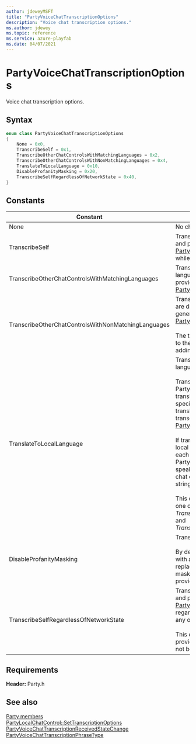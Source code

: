 ```yaml
---
author: jdeweyMSFT
title: "PartyVoiceChatTranscriptionOptions"
description: "Voice chat transcription options."
ms.author: jdewey
ms.topic: reference
ms.service: azure-playfab
ms.date: 04/07/2021
---
```


# PartyVoiceChatTranscriptionOptions  

Voice chat transcription options.    

## Syntax  
  
```cpp
enum class PartyVoiceChatTranscriptionOptions    
{  
    None = 0x0,  
    TranscribeSelf = 0x1,  
    TranscribeOtherChatControlsWithMatchingLanguages = 0x2,  
    TranscribeOtherChatControlsWithNonMatchingLanguages = 0x4,  
    TranslateToLocalLanguage = 0x10,  
    DisableProfanityMasking = 0x20,  
    TranscribeSelfRegardlessOfNetworkState = 0x40,  
}  
```  
  
## Constants  
  
| Constant | Description |
| --- | --- |
| None | No chat controls will be transcribed. |  
| TranscribeSelf | Transcriptions of the local chat control will be generated and provided to the same local chat control via [PartyVoiceChatTranscriptionReceivedStateChange](../structs/partyvoicechattranscriptionreceivedstatechange.md) events while in a network with at least one other chat control. |  
| TranscribeOtherChatControlsWithMatchingLanguages | Transcriptions of other chat controls with the same language as the local chat control will be generated and provided to the local chat control via [PartyVoiceChatTranscriptionReceivedStateChange](../structs/partyvoicechattranscriptionreceivedstatechange.md) events. |  
| TranscribeOtherChatControlsWithNonMatchingLanguages | Transcriptions of other chat controls with languages that are different from the local chat control's language will be generated and provided to the local chat control via [PartyVoiceChatTranscriptionReceivedStateChange](../structs/partyvoicechattranscriptionreceivedstatechange.md) events.<br/><br/> The transcriptions are not translated by default. Translation to the local chat control's language can also be enabled by adding *TranslateToLocalLanguage*. |  
| TranslateToLocalLanguage | Transcriptions will be translated to the local chat control's language.<br/><br/> Transcriptions generated as specified via other PartyVoiceChatTranscriptionOptions values will be translated into the local chat control's language, which is specified by [PartyLocalChatControl::GetLanguage()](../classes/PartyLocalChatControl/methods/partylocalchatcontrol_getlanguage.md). The translations will be provided in addition to the original transcription via [PartyVoiceChatTranscriptionReceivedStateChange](../structs/partyvoicechattranscriptionreceivedstatechange.md) events. <br /><br /> If translation is enabled, a translation corresponding to the local chat control's language will always be provided in each resulting PartyVoiceChatTranscriptionReceivedStateChange. If the speaking chat control's language is the same as the local chat control's language, the transcription and translation strings will be identical.   <br /><br /> This option will have no effect unless also combined with one or more of *TranscribeSelf*, *TranscribeOtherChatControlsWithMatchingLanguages*, and *TranscribeOtherChatControlsWithNonMatchingLanguages*. |  
| DisableProfanityMasking | Transcriptions will be provided without masking profanity.<br/><br/> By default, profanity is masked by replacing each character with an asterisk. For instance, a 4-letter profanity is replaced with "****". When this option is enabled, no masking will be applied to profanity; the raw text will be provided. |  
| TranscribeSelfRegardlessOfNetworkState | Transcriptions of the local chat control will be generated and provided to the same local chat control via [PartyVoiceChatTranscriptionReceivedStateChange](../structs/partyvoicechattranscriptionreceivedstatechange.md) regardless of whether the chat control is in a network with any other chat controls.<br/><br/> This option overrides *TranscribeSelf*. This option is provided for backwards compatibility and typically should not be used. |  
  
  
## Requirements  
  
**Header:** Party.h
  
## See also  
[Party members](../party_members.md)  
[PartyLocalChatControl::SetTranscriptionOptions](../classes/PartyLocalChatControl/methods/partylocalchatcontrol_settranscriptionoptions.md)  
[PartyVoiceChatTranscriptionReceivedStateChange](../structs/partyvoicechattranscriptionreceivedstatechange.md)  
[PartyVoiceChatTranscriptionPhraseType](partyvoicechattranscriptionphrasetype.md)
  
  
